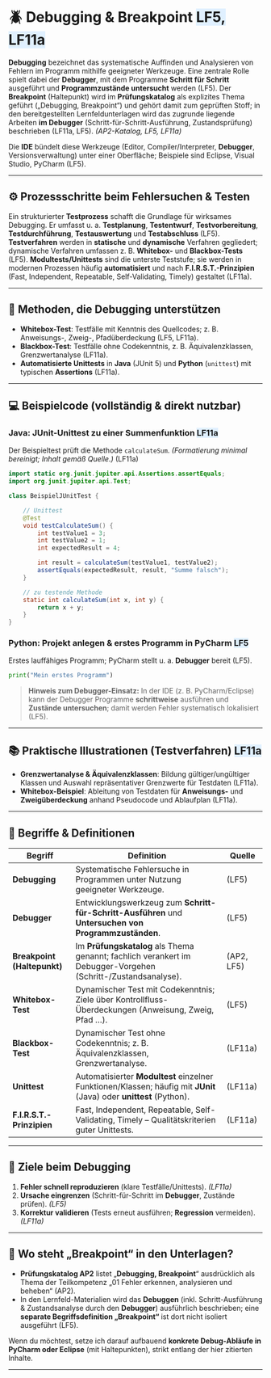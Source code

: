 # 🪲 Debugging & Breakpoint <span style="background:#e0f0ff;">LF5, LF11a</span>

**Debugging** bezeichnet das systematische Auffinden und Analysieren von Fehlern im Programm mithilfe geeigneter Werkzeuge. Eine zentrale Rolle spielt dabei der **Debugger**, mit dem Programme **Schritt für Schritt** ausgeführt und **Programmzustände untersucht** werden (LF5). 
Der **Breakpoint** (Haltepunkt) wird im **Prüfungskatalog** als explizites Thema geführt („Debugging, Breakpoint“) und gehört damit zum geprüften Stoff; in den bereitgestellten Lernfeldunterlagen wird das zugrunde liegende Arbeiten **im Debugger** (Schritt-für-Schritt-Ausführung, Zustandsprüfung) beschrieben (LF11a, LF5). *(AP2-Katalog, LF5, LF11a)*

Die **IDE** bündelt diese Werkzeuge (Editor, Compiler/Interpreter, **Debugger**, Versionsverwaltung) unter einer Oberfläche; Beispiele sind Eclipse, Visual Studio, PyCharm (LF5). 

---

## ⚙️ Prozessschritte beim Fehlersuchen & Testen

Ein strukturierter **Testprozess** schafft die Grundlage für wirksames Debugging. Er umfasst u. a. **Testplanung**, **Testentwurf**, **Testvorbereitung**, **Testdurchführung**, **Testauswertung** und **Testabschluss** (LF5). 
**Testverfahren** werden in **statische** und **dynamische** Verfahren gegliedert; dynamische Verfahren umfassen z. B. **Whitebox-** und **Blackbox-Tests** (LF5). 
**Modultests/Unittests** sind die unterste Teststufe; sie werden in modernen Prozessen häufig **automatisiert** und nach **F.I.R.S.T.-Prinzipien** (Fast, Independent, Repeatable, Self-Validating, Timely) gestaltet (LF11a). 

---

## 🧪 Methoden, die Debugging unterstützen

* **Whitebox-Test**: Testfälle mit Kenntnis des Quellcodes; z. B. Anweisungs-, Zweig-, Pfadüberdeckung (LF5, LF11a).
* **Blackbox-Test**: Testfälle ohne Codekenntnis, z. B. Äquivalenzklassen, Grenzwertanalyse (LF11a). 
* **Automatisierte Unittests** in **Java** (JUnit 5) und **Python** (`unittest`) mit typischen **Assertions** (LF11a).

---

## 💻 Beispielcode (vollständig & direkt nutzbar)

### Java: JUnit-Unittest zu einer Summenfunktion <span style="background:#e0f0ff;">LF11a</span>

Der Beispieltest prüft die Methode `calculateSum`. *(Formatierung minimal bereinigt; Inhalt gemäß Quelle.)* (LF11a)

```java
import static org.junit.jupiter.api.Assertions.assertEquals;
import org.junit.jupiter.api.Test;

class BeispielJUnitTest {

    // Unittest
    @Test
    void testCalculateSum() {
        int testValue1 = 3;
        int testValue2 = 1;
        int expectedResult = 4;

        int result = calculateSum(testValue1, testValue2);
        assertEquals(expectedResult, result, "Summe falsch");
    }

    // zu testende Methode
    static int calculateSum(int x, int y) {
        return x + y;
    }
}
```

### Python: Projekt anlegen & erstes Programm in PyCharm <span style="background:#e0f0ff;">LF5</span>

Erstes lauffähiges Programm; PyCharm stellt u. a. **Debugger** bereit (LF5).

```python
print("Mein erstes Programm")
```

> **Hinweis zum Debugger-Einsatz:** In der IDE (z. B. PyCharm/Eclipse) kann der Debugger Programme **schrittweise** ausführen und **Zustände untersuchen**; damit werden Fehler systematisch lokalisiert (LF5). 

---

## 📚 Praktische Illustrationen (Testverfahren) <span style="background:#e0f0ff;">LF11a</span>

* **Grenzwertanalyse & Äquivalenzklassen**: Bildung gültiger/ungültiger Klassen und Auswahl repräsentativer Grenzwerte für Testdaten (LF11a). 
* **Whitebox-Beispiel**: Ableitung von Testdaten für **Anweisungs-** und **Zweigüberdeckung** anhand Pseudocode und Ablaufplan (LF11a). 

---

## 📖 Begriffe & Definitionen

| Begriff                     | Definition                                                                                                          | Quelle     |
| --------------------------- | ------------------------------------------------------------------------------------------------------------------- | ---------- |
| **Debugging**               | Systematische Fehlersuche in Programmen unter Nutzung geeigneter Werkzeuge.                                         | (LF5)      |
| **Debugger**                | Entwicklungswerkzeug zum **Schritt-für-Schritt-Ausführen** und **Untersuchen von Programmzuständen**.               | (LF5)      |
| **Breakpoint (Haltepunkt)** | Im **Prüfungskatalog** als Thema genannt; fachlich verankert im Debugger-Vorgehen (Schritt-/Zustandsanalyse).       | (AP2, LF5) |
| **Whitebox-Test**           | Dynamischer Test mit Codekenntnis; Ziele über Kontrollfluss-Überdeckungen (Anweisung, Zweig, Pfad …).               | (LF5)      |
| **Blackbox-Test**           | Dynamischer Test ohne Codekenntnis; z. B. Äquivalenzklassen, Grenzwertanalyse.                                      | (LF11a)    |
| **Unittest**                | Automatisierter **Modultest** einzelner Funktionen/Klassen; häufig mit **JUnit** (Java) oder **unittest** (Python). | (LF11a)    |
| **F.I.R.S.T.-Prinzipien**   | Fast, Independent, Repeatable, Self-Validating, Timely – Qualitätskriterien guter Unittests.                        | (LF11a)    |

---

## 🎯 Ziele beim Debugging

1. **Fehler schnell reproduzieren** (klare Testfälle/Unittests). *(LF11a)* 
2. **Ursache eingrenzen** (Schritt-für-Schritt im **Debugger**, Zustände prüfen). *(LF5)* 
3. **Korrektur validieren** (Tests erneut ausführen; **Regression** vermeiden). *(LF11a)* 

---

## 🧭 Wo steht „Breakpoint“ in den Unterlagen?

* **Prüfungskatalog AP2** listet „**Debugging, Breakpoint**“ ausdrücklich als Thema der Teilkompetenz „01 Fehler erkennen, analysieren und beheben“ (AP2). 
* In den Lernfeld-Materialien wird das **Debuggen** (inkl. Schritt-Ausführung & Zustandsanalyse durch den **Debugger**) ausführlich beschrieben; eine **separate Begriffsdefinition „Breakpoint“** ist dort nicht isoliert ausgeführt (LF5). 

Wenn du möchtest, setze ich darauf aufbauend **konkrete Debug-Abläufe in PyCharm oder Eclipse** (mit Haltepunkten), strikt entlang der hier zitierten Inhalte.


---
